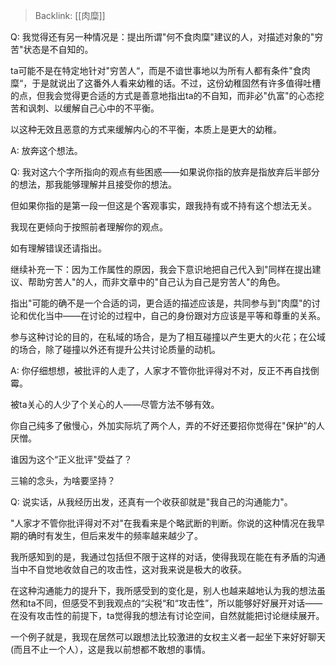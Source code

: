 > Backlink: [[肉糜]]

Q: 我觉得还有另一种情况是：提出所谓"何不食肉糜"建议的人，对描述对象的"穷苦"状态是不自知的。

ta可能不是在特定地针对"穷苦人“，而是不谙世事地以为所有人都有条件"食肉糜“，于是就说出了这番外人看来幼稚的话。不过，这份幼稚固然有许多值得吐槽的点，但我会觉得更合适的方式是善意地指出ta的不自知，而非必"仇富"的心态挖苦和讽刺、以缓解自己心中的不平衡。

以这种无效且恶意的方式来缓解内心的不平衡，本质上是更大的幼稚。

A: 放奔这个想法。

Q: 我对这六个字所指向的观点有些困惑——如果说你指的放弃是指放弃后半部分的想法，那我能够理解并且接受你的想法。

但如果你指的是第一段一但这是个客观事实，跟我持有或不持有这个想法无关。

我现在更倾向于按照前者理解你的观点。

如有理解错误还请指出。

继续补充一下：因为工作属性的原因，我会下意识地把自己代入到"同样在提出建议、帮助穷苦人"的人，而非文章中的"自己认为自己是穷苦人"的角色。

指出"可能的确不是一个合适的词，更合适的描述应该是，共同参与到"肉糜"的讨论和优化当中——在讨论的过程中，自己的身份跟对方应该是平等和尊重的关系。

参与这种讨论的目的，在私域的场合，是为了相互碰撞以产生更大的火花；在公域的场合，除了碰撞以外还有提升公共讨论质量的动机。

A: 你仔细想想，被批评的人走了，人家才不管你批评得对不对，反正不再自找倒霉。

被ta关心的人少了个关心的人——尽管方法不够有效。

你自己纯多了傲慢心，外加实际坑了两个人，弄的不好还要招你觉得在"保护”的人厌憎。

谁因为这个“正义批评"受益了？

三输的念头，为啥要坚持？

Q: 说实话，从我经历出发，还真有一个收获卻就是"我自己的沟通能力"。

"人家才不管你批评得对不对"在我看来是个略武断的判断。你说的这种情况在我早期的确时有发生，但后来发牛的频率越来越少了。

我所感知到的是，我通过包括但不限于这样的对话，使得我现在能在有矛盾的沟通当中不自觉地收敛自己的攻击性，这对我来说是极大的收获。

在这种沟通能力的提升下，我所感受到的变化是，别人也越来越地认为我的想法虽然和ta不同，但感受不到我观点的“尖税“和“攻击性”，所以能够好好展开对话——在没有攻击性的前提下，ta觉得我的想法有讨论空间，自然就能把讨论继续展开。

一个例子就是，我现在居然可以跟想法比较激进的女权主义者一起坐下来好好聊天(而且不止一个人），这是我以前想都不敢想的事情。
